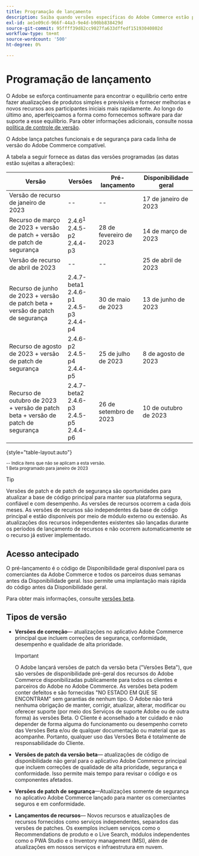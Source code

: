 ```yaml
---
title: Programação de lançamento
description: Saiba quando versões específicas do Adobe Commerce estão programadas para serem disponibilizadas em beta, pré-lançamento e de modo geral.
exl-id: ae1e09cd-966f-44a3-9e4d-b90bb838429d
source-git-commit: 95ffff39d82cc9027fa633dffedf15193040802d
workflow-type: tm+mt
source-wordcount: '500'
ht-degree: 0%

---
```


# Programação de lançamento

O Adobe se esforça continuamente para encontrar o equilíbrio certo entre fazer atualizações de produtos simples e previsíveis e fornecer melhorias e novos recursos aos participantes iniciais mais rapidamente. Ao longo do último ano, aperfeiçoamos a forma como fornecemos software para dar suporte a esse equilíbrio. Para obter informações adicionais, consulte nossa [política de controle de versão](versioning-policy.md).

O Adobe lança patches funcionais e de segurança para cada linha de versão do Adobe Commerce compatível.

A tabela a seguir fornece as datas das versões programadas (as datas estão sujeitas a alterações):

| Versão | Versões | Pré-lançamento | Disponibilidade geral |
|--------------------------------------------------------------------|-------------------------------------------------|--------------------|----------------------|
| Versão de recurso de janeiro de 2023 | \-\- | \-\- | 17 de janeiro de 2023 |
| Recurso de março de 2023 + versão de patch + versão de patch de segurança | 2.4.6<sup>1</sup><br>2.4.5-p2<br>2.4.4-p3 | 28 de fevereiro de 2023 | 14 de março de 2023 |
| Versão de recurso de abril de 2023 | \-\- | \-\- | 25 de abril de 2023 |
| Recurso de junho de 2023 + versão de patch beta + versão de patch de segurança | 2.4.7-beta1<br>2.4.6-p1<br>2.4.5-p3<br>2.4.4-p4 | 30 de maio de 2023 | 13 de junho de 2023 |
| Recurso de agosto de 2023 + versão de patch de segurança | 2.4.6-p2<br>2.4.5-p4<br>2.4.4-p5 | 25 de julho de 2023 | 8 de agosto de 2023 |
| Recurso de outubro de 2023 + versão de patch beta + versão de patch de segurança | 2.4.7-beta2<br>2.4.6-p3<br>2.4.5-p5<br>2.4.4-p6 | 26 de setembro de 2023 | 10 de outubro de 2023 |

{style="table-layout:auto"}

<sup>\-\- Indica itens que não se aplicam a esta versão.</sup><br>
<sup>1 Beta programado para janeiro de 2023</sup><br>

>[!TIP]
>
>Versões de patch e de patch de segurança são oportunidades para atualizar a base de código principal para manter sua plataforma segura, confiável e com desempenho. As versões de recursos ocorrem a cada dois meses. As versões de recursos são independentes da base de código principal e estão disponíveis por meio de módulo externo ou extensão. As atualizações dos recursos independentes existentes são lançadas durante os períodos de lançamento de recursos e não ocorrem automaticamente se o recurso já estiver implementado.

## Acesso antecipado

O pré-lançamento é o código de Disponibilidade geral disponível para os comerciantes da Adobe Commerce e todos os parceiros duas semanas antes da Disponibilidade geral. Isso permite uma implantação mais rápida do código antes da Disponibilidade geral.

Para obter mais informações, consulte [versões beta](beta.md).

## Tipos de versão

- **Versões de correção**— atualizações no aplicativo Adobe Commerce principal que incluem correções de segurança, conformidade, desempenho e qualidade de alta prioridade.

   >[!IMPORTANT]
   >
   >O Adobe lançará versões de patch da versão beta (&quot;Versões Beta&quot;), que são versões de disponibilidade pré-geral dos recursos do Adobe Commerce disponibilizadas publicamente para todos os clientes e parceiros do Adobe no Adobe Commerce. As versões beta podem conter defeitos e são fornecidas &quot;NO ESTADO EM QUE SE ENCONTRAM&quot; sem garantias de nenhum tipo. O Adobe não terá nenhuma obrigação de manter, corrigir, atualizar, alterar, modificar ou oferecer suporte (por meio dos Serviços de suporte Adobe ou de outra forma) às versões Beta. O Cliente é aconselhado a ter cuidado e não depender de forma alguma do funcionamento ou desempenho correto das Versões Beta e/ou de qualquer documentação ou material que as acompanhe. Portanto, qualquer uso das Versões Beta é totalmente de responsabilidade do Cliente.

- **Versões de patch da versão beta**— atualizações de código de disponibilidade não geral para o aplicativo Adobe Commerce principal que incluem correções de qualidade de alta prioridade, segurança e conformidade. Isso permite mais tempo para revisar o código e os componentes afetados.
- **Versões de patch de segurança**—Atualizações somente de segurança no aplicativo Adobe Commerce lançado para manter os comerciantes seguros e em conformidade.
- **Lançamentos de recursos**— Novos recursos e atualizações de recursos fornecidos como serviços independentes, separados das versões de patches. Os exemplos incluem serviços como o Recommendations de produto e o Live Search, módulos independentes como o PWA Studio e o Inventory management (MSI), além de atualizações em nossos serviços e infraestrutura em nuvem.
